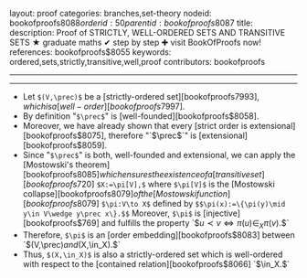 layout: proof
categories: branches,set-theory
nodeid: bookofproofs$8088
orderid: 50
parentid: bookofproofs$8087
title: 
description:  Proof of STRICTLY, WELL-ORDERED SETS AND TRANSITIVE SETS &#9733; graduate maths &#10004; step by step &#10010; visit BookOfProofs now!
references: bookofproofs$8055
keywords: ordered,sets,strictly,transitive,well,proof
contributors: bookofproofs

---


---

* Let `$(V,\prec)$` be a [strictly-ordered set][bookofproofs$7993], which is a [well-order][bookofproofs$7997].
* By definition "`$\prec$`" is [well-founded][bookofproofs$8058].
* Moreover, we have already shown that every [strict order is extensional][bookofproofs$8075], therefore "`$\prec$`" is [extensional][bookofproofs$8059].
* Since "`$\prec$`" is both, well-founded and extensional, we can apply the [Mostowski's theorem][bookofproofs$8085] which ensures the existence of a [transitive set][bookofproofs$720] `$X:=\pi[V],$` where `$\pi[V]$` is the [Mostowski collapse][bookofproofs$8079] of the [Mostowski function][bookofproofs$8079] `$\pi:V\to X$` defined by `$$\pi(x):=\{\pi(y)\mid y\in V\wedge y\prec x\}.$$` Moreover, `$\pi$` is [injective][bookofproofs$769] and fulfills the property `$$u\prec v\Longleftrightarrow \pi(u)\in_X\pi(v).$$` 
* Therefore, `$\pi$` is an [order embedding][bookofproofs$8083] between `$(V,\prec)$` and `$(X,\in_X).$`
* Thus, `$(X,\in_X)$` is also a strictly-ordered set which is well-ordered with respect to the [contained relation][bookofproofs$8066] `$\in_X.$`
